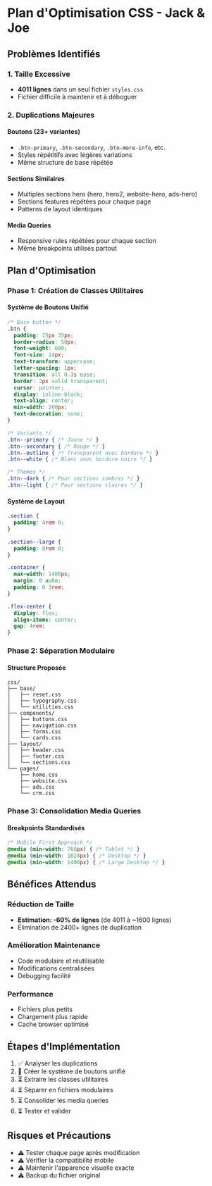 # Plan d'Optimisation CSS - Jack & Joe

## Problèmes Identifiés

### 1. Taille Excessive
- **4011 lignes** dans un seul fichier `styles.css`
- Fichier difficile à maintenir et à déboguer

### 2. Duplications Majeures

#### Boutons (23+ variantes)
- `.btn-primary`, `.btn-secondary`, `.btn-more-info`, etc.
- Styles répétitifs avec légères variations
- Même structure de base répétée

#### Sections Similaires
- Multiples sections hero (hero, hero2, website-hero, ads-hero)
- Sections features répétées pour chaque page
- Patterns de layout identiques

#### Media Queries
- Responsive rules répétées pour chaque section
- Même breakpoints utilisés partout

## Plan d'Optimisation

### Phase 1: Création de Classes Utilitaires

#### Système de Boutons Unifié
```css
/* Base button */
.btn {
  padding: 15px 35px;
  border-radius: 50px;
  font-weight: 600;
  font-size: 14px;
  text-transform: uppercase;
  letter-spacing: 1px;
  transition: all 0.3s ease;
  border: 2px solid transparent;
  cursor: pointer;
  display: inline-block;
  text-align: center;
  min-width: 200px;
  text-decoration: none;
}

/* Variants */
.btn--primary { /* Jaune */ }
.btn--secondary { /* Rouge */ }
.btn--outline { /* Transparent avec bordure */ }
.btn--white { /* Blanc avec bordure noire */ }

/* Themes */
.btn--dark { /* Pour sections sombres */ }
.btn--light { /* Pour sections claires */ }
```

#### Système de Layout
```css
.section {
  padding: 4rem 0;
}

.section--large {
  padding: 8rem 0;
}

.container {
  max-width: 1400px;
  margin: 0 auto;
  padding: 0 3rem;
}

.flex-center {
  display: flex;
  align-items: center;
  gap: 4rem;
}
```

### Phase 2: Séparation Modulaire

#### Structure Proposée
```
css/
├── base/
│   ├── reset.css
│   ├── typography.css
│   └── utilities.css
├── components/
│   ├── buttons.css
│   ├── navigation.css
│   ├── forms.css
│   └── cards.css
├── layout/
│   ├── header.css
│   ├── footer.css
│   └── sections.css
└── pages/
    ├── home.css
    ├── website.css
    ├── ads.css
    └── crm.css
```

### Phase 3: Consolidation Media Queries

#### Breakpoints Standardisés
```css
/* Mobile First Approach */
@media (min-width: 768px) { /* Tablet */ }
@media (min-width: 1024px) { /* Desktop */ }
@media (min-width: 1400px) { /* Large Desktop */ }
```

## Bénéfices Attendus

### Réduction de Taille
- **Estimation: -60% de lignes** (de 4011 à ~1600 lignes)
- Élimination de 2400+ lignes de duplication

### Amélioration Maintenance
- Code modulaire et réutilisable
- Modifications centralisées
- Debugging facilité

### Performance
- Fichiers plus petits
- Chargement plus rapide
- Cache browser optimisé

## Étapes d'Implémentation

1. ✅ Analyser les duplications
2. 🔄 Créer le système de boutons unifié
3. ⏳ Extraire les classes utilitaires
4. ⏳ Séparer en fichiers modulaires
5. ⏳ Consolider les media queries
6. ⏳ Tester et valider

## Risques et Précautions

- ⚠️ Tester chaque page après modification
- ⚠️ Vérifier la compatibilité mobile
- ⚠️ Maintenir l'apparence visuelle exacte
- ⚠️ Backup du fichier original
